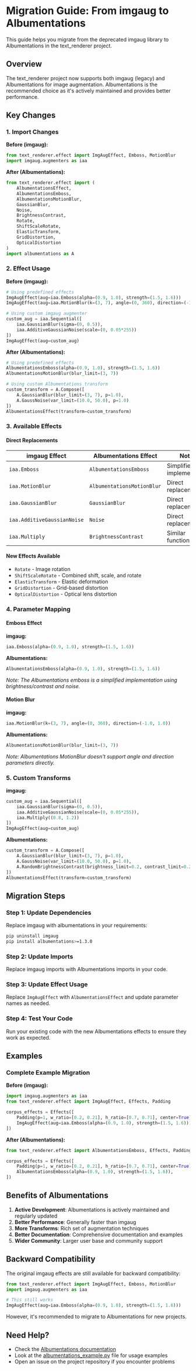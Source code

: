 # Migration Guide: From imgaug to Albumentations

This guide helps you migrate from the deprecated imgaug library to Albumentations in the text_renderer project.

## Overview

The text_renderer project now supports both imgaug (legacy) and Albumentations for image augmentation. Albumentations is the recommended choice as it's actively maintained and provides better performance.

## Key Changes

### 1. Import Changes

**Before (imgaug):**
```python
from text_renderer.effect import ImgAugEffect, Emboss, MotionBlur
import imgaug.augmenters as iaa
```

**After (Albumentations):**
```python
from text_renderer.effect import (
    AlbumentationsEffect, 
    AlbumentationsEmboss, 
    AlbumentationsMotionBlur,
    GaussianBlur,
    Noise,
    BrightnessContrast,
    Rotate,
    ShiftScaleRotate,
    ElasticTransform,
    GridDistortion,
    OpticalDistortion
)
import albumentations as A
```

### 2. Effect Usage

**Before (imgaug):**
```python
# Using predefined effects
ImgAugEffect(aug=iaa.Emboss(alpha=(0.9, 1.0), strength=(1.5, 1.6)))
ImgAugEffect(aug=iaa.MotionBlur(k=(3, 7), angle=(0, 360), direction=(-1.0, 1.0)))

# Using custom imgaug augmenter
custom_aug = iaa.Sequential([
    iaa.GaussianBlur(sigma=(0, 0.5)),
    iaa.AdditiveGaussianNoise(scale=(0, 0.05*255))
])
ImgAugEffect(aug=custom_aug)
```

**After (Albumentations):**
```python
# Using predefined effects
AlbumentationsEmboss(alpha=(0.9, 1.0), strength=(1.5, 1.6))
AlbumentationsMotionBlur(blur_limit=(3, 7))

# Using custom Albumentations transform
custom_transform = A.Compose([
    A.GaussianBlur(blur_limit=(3, 7), p=1.0),
    A.GaussNoise(var_limit=(10.0, 50.0), p=1.0)
])
AlbumentationsEffect(transform=custom_transform)
```

### 3. Available Effects

#### Direct Replacements

| imgaug Effect | Albumentations Effect | Notes |
|---------------|----------------------|-------|
| `iaa.Emboss` | `AlbumentationsEmboss` | Simplified implementation |
| `iaa.MotionBlur` | `AlbumentationsMotionBlur` | Direct replacement |
| `iaa.GaussianBlur` | `GaussianBlur` | Direct replacement |
| `iaa.AdditiveGaussianNoise` | `Noise` | Direct replacement |
| `iaa.Multiply` | `BrightnessContrast` | Similar functionality |

#### New Effects Available

- `Rotate` - Image rotation
- `ShiftScaleRotate` - Combined shift, scale, and rotate
- `ElasticTransform` - Elastic deformation
- `GridDistortion` - Grid-based distortion
- `OpticalDistortion` - Optical lens distortion

### 4. Parameter Mapping

#### Emboss Effect

**imgaug:**
```python
iaa.Emboss(alpha=(0.9, 1.0), strength=(1.5, 1.6))
```

**Albumentations:**
```python
AlbumentationsEmboss(alpha=(0.9, 1.0), strength=(1.5, 1.6))
```
*Note: The Albumentations emboss is a simplified implementation using brightness/contrast and noise.*

#### Motion Blur

**imgaug:**
```python
iaa.MotionBlur(k=(3, 7), angle=(0, 360), direction=(-1.0, 1.0))
```

**Albumentations:**
```python
AlbumentationsMotionBlur(blur_limit=(3, 7))
```
*Note: Albumentations MotionBlur doesn't support angle and direction parameters directly.*

### 5. Custom Transforms

**imgaug:**
```python
custom_aug = iaa.Sequential([
    iaa.GaussianBlur(sigma=(0, 0.5)),
    iaa.AdditiveGaussianNoise(scale=(0, 0.05*255)),
    iaa.Multiply((0.8, 1.2))
])
ImgAugEffect(aug=custom_aug)
```

**Albumentations:**
```python
custom_transform = A.Compose([
    A.GaussianBlur(blur_limit=(3, 7), p=1.0),
    A.GaussNoise(var_limit=(10.0, 50.0), p=1.0),
    A.RandomBrightnessContrast(brightness_limit=0.2, contrast_limit=0.2, p=1.0)
])
AlbumentationsEffect(transform=custom_transform)
```

## Migration Steps

### Step 1: Update Dependencies

Replace imgaug with albumentations in your requirements:

```bash
pip uninstall imgaug
pip install albumentations>=1.3.0
```

### Step 2: Update Imports

Replace imgaug imports with Albumentations imports in your code.

### Step 3: Update Effect Usage

Replace `ImgAugEffect` with `AlbumentationsEffect` and update parameter names as needed.

### Step 4: Test Your Code

Run your existing code with the new Albumentations effects to ensure they work as expected.

## Examples

### Complete Example Migration

**Before (imgaug):**
```python
import imgaug.augmenters as iaa
from text_renderer.effect import ImgAugEffect, Effects, Padding

corpus_effects = Effects([
    Padding(p=1, w_ratio=[0.2, 0.21], h_ratio=[0.7, 0.71], center=True),
    ImgAugEffect(aug=iaa.Emboss(alpha=(0.9, 1.0), strength=(1.5, 1.6))),
])
```

**After (Albumentations):**
```python
from text_renderer.effect import AlbumentationsEmboss, Effects, Padding

corpus_effects = Effects([
    Padding(p=1, w_ratio=[0.2, 0.21], h_ratio=[0.7, 0.71], center=True),
    AlbumentationsEmboss(alpha=(0.9, 1.0), strength=(1.5, 1.6)),
])
```

## Benefits of Albumentations

1. **Active Development**: Albumentations is actively maintained and regularly updated
2. **Better Performance**: Generally faster than imgaug
3. **More Transforms**: Rich set of augmentation techniques
4. **Better Documentation**: Comprehensive documentation and examples
5. **Wider Community**: Larger user base and community support

## Backward Compatibility

The original imgaug effects are still available for backward compatibility:

```python
from text_renderer.effect import ImgAugEffect, Emboss, MotionBlur
import imgaug.augmenters as iaa

# This still works
ImgAugEffect(aug=iaa.Emboss(alpha=(0.9, 1.0), strength=(1.5, 1.6)))
```

However, it's recommended to migrate to Albumentations for new projects.

## Need Help?

- Check the [Albumentations documentation](https://albumentations.ai/docs/)
- Look at the [albumentations_example.py](example_data/albumentations_example.py) file for usage examples
- Open an issue on the project repository if you encounter problems
